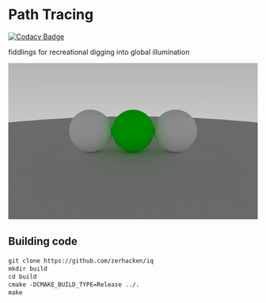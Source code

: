 # Path Tracing

[![Codacy Badge](https://api.codacy.com/project/badge/Grade/8edd7024588146399c5429b2a9c91bb4)](https://app.codacy.com/app/zerhacken/iq?utm_source=github.com&utm_medium=referral&utm_content=zerhacken/iq&utm_campaign=badger)

fiddlings for recreational digging into global illumination

![iq](iq.png)

## Building code

```
git clone https://github.com/zerhacken/iq
mkdir build
cd build
cmake -DCMAKE_BUILD_TYPE=Release ../.
make
```